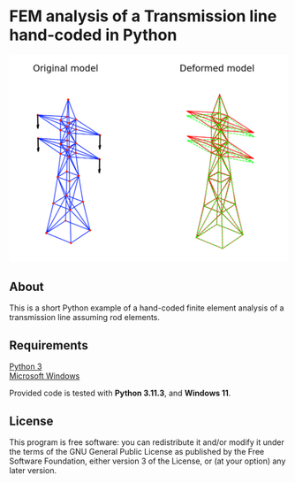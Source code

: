 # FEM analysis of a Transmission line hand-coded in Python

<p align="center">
  <img src="https://github.com/cosicp/transmission-line-fem/blob/main/transmission_line_fem_python.png">
</p>

## About
This is a short Python example of a hand-coded finite element analysis of a transmission line assuming rod elements.

## Requirements
[Python 3](https://www.python.org/downloads/)<br>
[Microsoft Windows](https://www.microsoft.com/en-us/windows)<br>

Provided code is tested with **Python 3.11.3**, and **Windows 11**.

## License

This program is free software: you can redistribute it and/or modify
it under the terms of the GNU General Public License as 
published by the Free Software Foundation, either version 3 of the 
License, or (at your option) any later version.
  

